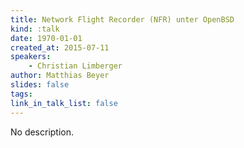 ```yaml
---
title: Network Flight Recorder (NFR) unter OpenBSD
kind: :talk
date: 1970-01-01
created_at: 2015-07-11
speakers:
    - Christian Limberger
author: Matthias Beyer
slides: false
tags:
link_in_talk_list: false
---
```


No description.
